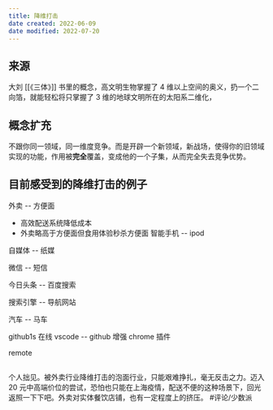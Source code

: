 ```yaml
---
title: 降维打击
date created: 2022-06-09
date modified: 2022-07-20
---
```


## 来源

大刘 [[《三体》]] 书里的概念，高文明生物掌握了 4 维以上空间的奥义，扔一个二向箔，就能轻松将只掌握了 3 维的地球文明所在的太阳系二维化，

## 概念扩充

不跟你同一领域，同一维度竞争。而是开辟一个新领域，新战场，使得你的旧领域实现的功能，作用被**完全**覆盖，变成他的一个子集，从而完全失去竞争优势。

## 目前感受到的降维打击的例子

外卖 -- 方便面

- 高效配送系统降低成本
- 外卖略高于方便面但食用体验秒杀方便面
智能手机 -- ipod

自媒体 -- 纸媒

微信 -- 短信

今日头条 -- 百度搜索

搜索引擎 -- 导航网站

汽车 -- 马车

github1s 在线 vscode -- github 增强 chrome 插件

remote

##

个人拙见。被外卖行业降维打击的泡面行业，只能艰难挣扎，毫无反击之力。迈入 20 元中高端价位的尝试，恐怕也只能在上海疫情，配送不便的这种场景下，回光返照一下下吧。外卖对实体餐饮店铺，也有一定程度上的挤压。 #评论/少数派
